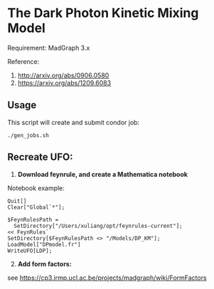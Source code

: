 # The Dark Photon Kinetic Mixing Model

Requirement: MadGraph 3.x

Reference:

1. http://arxiv.org/abs/0906.0580
2. https://arxiv.org/abs/1209.6083

## Usage

This script will create and submit condor job:

```
./gen_jobs.sh
```

## Recreate UFO:

1. **Download feynrule, and create a Mathematica notebook**

Notebook example:
```
Quit[]
Clear["Global`*"];
```

```
$FeynRulesPath =
  SetDirectory["/Users/xuliang/opt/feynrules-current"];
<< FeynRules`
SetDirectory[$FeynRulesPath <> "/Models/DP_KM"];
LoadModel["DPmodel.fr"]
WriteUFO[LDP];
```

2. **Add form factors:**

see https://cp3.irmp.ucl.ac.be/projects/madgraph/wiki/FormFactors
